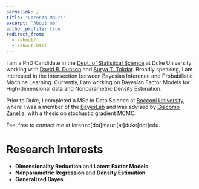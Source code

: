 ```yaml
---
permalink: /
title: "Lorenzo Mauri"
excerpt: "About me"
author_profile: true
redirect_from: 
  - /about/
  - /about.html
---
```


I am a PhD Candidate in the [Dept. of Statistical Science](https://stat.duke.edu/) at Duke University working with [David B. Dunson](https://www.daviddunson.com/) and [Surya T. Tokdar](https://www2.stat.duke.edu/~st118/). Broadly speaking, I am interested in the intersection between Bayesian Inference and Probabilistic Machine Learning.
Currently, I am working on Bayesian Factor Models for High-dimensional data and Nonparametric Density Estimation. 

Prior to Duke, I completed a MSc in Data Science at [Bocconi University](https://www.unibocconi.eu/wps/wcm/connect/bocconi/sitopubblico_en/navigation+tree/home), where I was a member of the [BayesLab](https://bayeslab.unibocconi.eu/) and was advised by [Giacomo Zanella](https://sites.google.com/site/gzanellawebpage/home), with a thesis on stochastic gradient MCMC.


Feel free to contact me at lorenzo[dot]mauri[at]duke[dot]edu.


Research Interests
======

* **Dimensionality Reduction** and **Latent Factor Models**
* **Nonparametric Regression** and **Density Estimation**
* **Generalized Bayes**